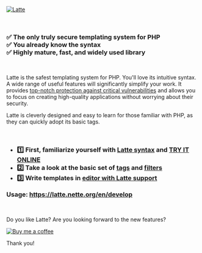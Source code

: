 [![Latte](https://github.com/nette/latte/assets/194960/76c098ff-427c-4b30-9676-97e2d8fd4a56)](https://latte.nette.org)

 <!---->

<h3>
✅ The only truly secure templating system for PHP<br>
✅ You already know the syntax<br>
✅ Highly mature, fast, and widely used library
</h3>

 <!---->

Latte is the safest templating system for PHP. You'll love its intuitive syntax. A wide range of useful features will significantly simplify your work. It provides [top-notch protection against critical vulnerabilities](https://latte.nette.org/en/safety-first) and allows you to focus on creating high-quality applications without worrying about their security.

Latte is cleverly designed and easy to learn for those familiar with PHP, as they can quickly adopt its basic tags.

 <!---->

<h3>

- 1️⃣ First, familiarize yourself with [Latte syntax](https://latte.nette.org/en/syntax) and [TRY IT ONLINE](https://fiddle.nette.org/latte/#9cc0cf6d89)
- 2️⃣ Take a look at the basic set of [tags](https://latte.nette.org/en/tags) and [filters](https://latte.nette.org/en/filters)
- 3️⃣ Write templates in [editor with Latte support](https://latte.nette.org/en/recipes#toc-editors-and-ide)


Usage: https://latte.nette.org/en/develop

</h3>

 <!---->


Do you like Latte? Are you looking forward to the new features?

[![Buy me a coffee](https://files.nette.org/icons/donation-3.svg)](https://github.com/sponsors/dg)

Thank you!
